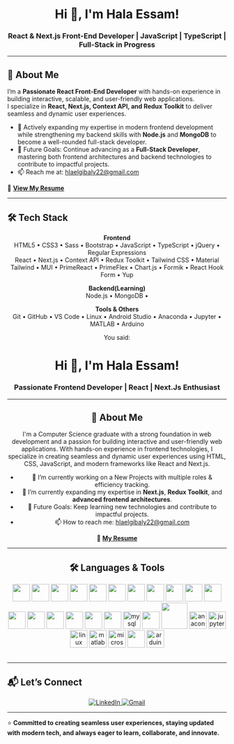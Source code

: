 <h1 align="center">Hi 👋, I'm Hala Essam!</h1>
<h3 align="center">React & Next.js Front-End Developer | JavaScript | TypeScript | Full-Stack in Progress</h3>

---

<h2>🚀 About Me</h2>

I’m a **Passionate React Front-End Developer** with hands-on experience in building interactive, scalable, and user-friendly web applications.  
I specialize in **React, Next.js, Context API, and Redux Toolkit** to deliver seamless and dynamic user experiences.  

- 🌱 Actively expanding my expertise in modern frontend development while strengthening my backend skills with **Node.js** and **MongoDB** to become a well-rounded full-stack developer.  
- 🎯 Future Goals: Continue advancing as a **Full-Stack Developer**, mastering both frontend architectures and backend technologies to contribute to impactful projects.  
- 📫 Reach me at: [hlaelgibaly22@gmail.com](mailto:hlaelgibaly22@gmail.com)  

📄 **[View My Resume](https://drive.google.com/file/d/1NxxnkiEB3FyvsSh4Lqq8Tb5Kl2WdUg7B/view?usp=drive_link)**  

---

<h2>🛠️ Tech Stack</h2>

<div align="center">

**Frontend**  
HTML5 • CSS3 • Sass • Bootstrap • JavaScript • TypeScript • jQuery • Regular Expressions  
React • Next.js • Context API • Redux Toolkit • Tailwind CSS • Material Tailwind • MUI • PrimeReact • PrimeFlex • Chart.js • Formik • React Hook Form • Yup  

**Backend(Learning)**  
Node.js • MongoDB • 

**Tools & Others**  
Git • GitHub • VS Code • Linux • Android Studio • Anaconda • Jupyter • MATLAB • Arduino  


You said:
<h1 align="center">Hi 👋, I'm Hala Essam!</h1>
<h3 align="center">Passionate Frontend Developer | React | Next.Js Enthusiast</h3>

---

<h2>🚀 About Me</h2>

I'm a Computer Science graduate with a strong foundation in web development and a passion for building interactive and user-friendly web applications. With hands-on experience in frontend technologies, I specialize in creating seamless and dynamic user experiences using HTML, CSS, JavaScript, and modern frameworks like React and Next.js.<br>

- 🔭 I’m currently working on a New Projects with multiple roles & efficiency tracking.
- 🌱 I’m currently expanding my expertise in **Next.js**, **Redux Toolkit**, and **advanced frontend architectures**.
- 🎯 Future Goals: Keep learning new technologies and contribute to impactful projects.
- 📫 How to reach me: [hlaelgibaly22@gmail.com](mailto:hlaelgibaly22@gmail.com)

📄 **[My Resume](https://drive.google.com/file/d/1NxxnkiEB3FyvsSh4Lqq8Tb5Kl2WdUg7B/view?usp=drive_link)**

---

<h2>🛠️ Languages & Tools</h2>

<div align="center">
  <img height="40" width="40" src="https://cdn.jsdelivr.net/gh/devicons/devicon/icons/html5/html5-original.svg" />
  <img height="40" width="40" src="https://cdn.jsdelivr.net/gh/devicons/devicon/icons/css3/css3-original.svg" />
  <img height="40" width="40" src="https://cdn.jsdelivr.net/gh/devicons/devicon/icons/sass/sass-original.svg" />
  <img height="40" width="40" src="https://cdn.jsdelivr.net/gh/devicons/devicon/icons/bootstrap/bootstrap-original.svg" />
  <img height="40" width="40" src="https://cdn.jsdelivr.net/gh/devicons/devicon/icons/javascript/javascript-original.svg" />
  <img height="40" width="40" src="https://cdn.jsdelivr.net/gh/devicons/devicon/icons/nextjs/nextjs-original.svg" />
  <img height="40" width="40" src="https://cdn.jsdelivr.net/gh/devicons/devicon/icons/typescript/typescript-original.svg" />
  <img height="40" width="40" src="https://cdn.jsdelivr.net/gh/devicons/devicon/icons/jquery/jquery-original.svg" />
  <img height="40" width="40" src="https://cdn.jsdelivr.net/gh/devicons/devicon/icons/react/react-original.svg" />
  <img height="40" width="40" src="https://cdn.jsdelivr.net/gh/devicons/devicon/icons/redux/redux-original.svg" />
  <img height="40" width="40" src="https://cdn.jsdelivr.net/gh/devicons/devicon/icons/tailwindcss/tailwindcss-original.svg" />
  <img height="40" width="40" src="https://cdn.jsdelivr.net/gh/devicons/devicon/icons/materialui/materialui-original.svg" />
  <img height="40" width="40" src="https://cdn.jsdelivr.net/gh/devicons/devicon/icons/git/git-original.svg" />
  <img height="40" width="40" src="https://cdn.jsdelivr.net/gh/devicons/devicon/icons/github/github-original.svg" />
  <img  height="40" width="40" src="https://cdn.jsdelivr.net/gh/devicons/devicon@latest/icons/c/c-original.svg" />     
  <img  height="40" width="40" src="https://cdn.jsdelivr.net/gh/devicons/devicon@latest/icons/cplusplus/cplusplus-original.svg" />
  <img  height="40" width="40" src="https://cdn.jsdelivr.net/gh/devicons/devicon@latest/icons/java/java-original-wordmark.svg" />     
  <img  height="40" width="40" src="https://cdn.jsdelivr.net/gh/devicons/devicon/icons/mysql/mysql-original.svg" height="40" alt="mysql logo"  />  
  <img height="40" width="40" src="https://cdn.jsdelivr.net/gh/devicons/devicon@latest/icons/visualstudio/visualstudio-original.svg" />          
  <img height="60" width="60" src="https://cdn.jsdelivr.net/gh/devicons/devicon@latest/icons/androidstudio/androidstudio-plain-wordmark.svg" />
  <img  height="40" width="40" src="https://cdn.jsdelivr.net/gh/devicons/devicon/icons/anaconda/anaconda-original.svg" height="40" alt="anaconda logo"  />
  <img  height="40" width="40" src="https://cdn.jsdelivr.net/gh/devicons/devicon/icons/jupyter/jupyter-original.svg" height="40" alt="jupyter logo"  />
  <img  height="40" width="40" src="https://cdn.jsdelivr.net/gh/devicons/devicon/icons/linux/linux-original.svg" height="40" alt="linux logo"  />
  <img  height="40" width="40" src="https://cdn.jsdelivr.net/gh/devicons/devicon/icons/matlab/matlab-original.svg" height="40" alt="matlab logo"  />
  <img  height="40" width="40" src="https://cdn.jsdelivr.net/gh/devicons/devicon/icons/microsoftsqlserver/microsoftsqlserver-plain.svg" height="40" 
  alt="microsoftsqlserver logo"  />
  <img  height="40" width="40" src="https://cdn.jsdelivr.net/gh/devicons/devicon@latest/icons/azuresqldatabase/azuresqldatabase-original.svg" />
  <img  height="40" width="40" src="https://cdn.jsdelivr.net/gh/devicons/devicon/icons/arduino/arduino-original.svg" height="40" alt="arduino logo"  />


</div>
<br/>
</div>

---

<h2>📬 Let’s Connect</h2>
<p align="center">
  <a href="https://www.linkedin.com/in/hla-essam/" target="_blank">
    <img src="https://img.shields.io/badge/-LinkedIn-blue?style=flat-square&logo=Linkedin&logoColor=white" alt="LinkedIn"/>
  </a>
  <a href="mailto:hlaelgibaly22@gmail.com">
    <img src="https://img.shields.io/badge/-Gmail-c14438?style=flat-square&logo=Gmail&logoColor=white" alt="Gmail"/>
  </a>
</p>

---

⭐ **Committed to creating seamless user experiences, staying updated with modern tech, and always eager to learn, collaborate, and innovate.**
